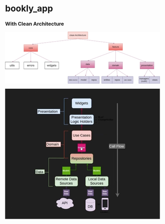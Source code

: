 # bookly_app

### With Clean Architecture

![clean_architecture2](assets/images/clean_arch2.png)

![clean_architecture](assets/images/clean_arch.png)